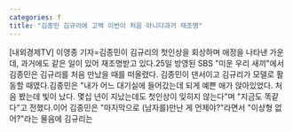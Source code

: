 ```yaml
---
categories: f
title: "김종민 김규리에 고백 이번이 처음 아니다과거 재조명"
---
```

[내외경제TV] 이영종 기자=김종민이 김규리의 첫인상을 회상하며 애정을 나타낸 가운데, 과거에도 같은 일이 있어 재조명받고 있다.25일 방영된 SBS "미운 우리 새끼"에서 김종민은 김규리를 처음 만났을 때를 떠올렸다. 김종민이 댄서이고 김규리가 모델로 활동할 때였다.김종민은 "내가 어느 대기실에 들어갔는데 되게 예쁜 애가 앉아있었다. 처음 봤는데 빛이 났다. 몇십 년이 지났는데도 첫인상이 잊히지 않는다"며 "지금도 똑같다"고 전했다.이어 김종민은 "마지막으로 (남자를)만난 게 언제야?"라면서 "이상형 없어?"라는 물음에 김규리는
